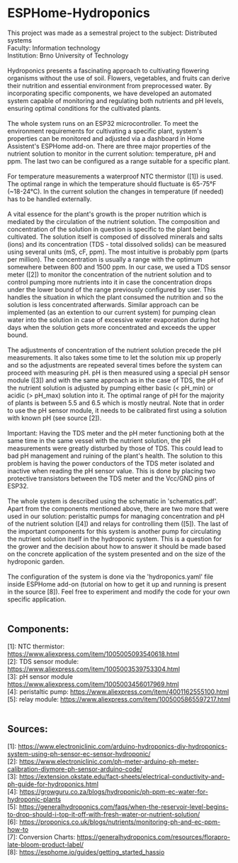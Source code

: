# ESPHome-Hydroponics
This project was made as a semestral project to the subject: Distributed systems<br />
Faculty: Information technology<br />
Institution: Brno University of Technology<br />
<br />
Hydroponics presents a fascinating approach to cultivating flowering organisms without the use of soil. Flowers, vegetables, and fruits can derive their nutrition and essential environment from preprocessed water. By incorporating specific components, we have developed an automated system capable of monitoring and regulating both nutrients and pH levels, ensuring optimal conditions for the cultivated plants.<br />
<br />
The whole system runs on an ESP32 microcontroller. To meet the environment requirements for cultivating a specific plant, system's properties can be monitored and adjusted via a dashboard in Home Assistent's ESPHome add-on. There are three major properties of the nutrient solution to monitor in the current solution: temperature, pH and ppm. The last two can be configured as a range suitable for a specific plant.<br />
<br />
For temperature measurements a waterproof NTC thermistor ([1]) is used. The optimal range in which the temperature should fluctuate is 65-75°F (~18-24°C). In the current solution the changes in temperature (if needed) has to be handled externally.<br />
<br />
A vital essence for the plant's growth is the proper nutrition which is mediated by the circulation of the nutrient solution. The composition and concentration of the solution in question is specific to the plant being cultivated. The solution itself is composed of dissolved minerals and salts (ions) and its concentration (TDS - total dissolved solids) can be measured using several units (mS, cF, ppm). The most intuitive is probably ppm (parts per million). The concentration is usually a range with the optimum somewhere between 800 and 1500 ppm. In our case, we used a TDS sensor meter ([2]) to monitor the concentration of the nutrient solution and to control pumping more nutrients into it in case the concentration drops under the lower bound of the range previously configured by user. This handles the situation in which the plant consumed the nutrition and so the solution is less concentrated afterwards. Similar approach can be implemented (as an extention to our current system) for pumping clean water into the solution in case of excessive water evaporation during hot days when the solution gets more concentrated and exceeds the upper bound.<br />
<br />
The adjustments of concentration of the nutrient solution precede the pH measurements. It also takes some time to let the solution mix up properly and so the adjustments are repeated several times before the system can proceed with measuring pH. pH is then measured using a special pH sensor module ([3]) and with the same approach as in the case of TDS, the pH of the nutrient solution is adjusted by pumping either basic (< pH_min) or acidic (> pH_max) solution into it. The optimal range of pH for the majority of plants is between 5.5 and 6.5 which is mostly neutral. Note that in order to use the pH sensor module, it needs to be calibrated first using a solution with known pH (see source [2]).<br />
<br />
Important: Having the TDS meter and the pH meter functioning both at the same time in the same vessel with the nutrient solution, the pH measurements were greatly disturbed by those of TDS. This could lead to bad pH management and ruining of the plant's health. The solution to this problem is having the power conductors of the TDS meter isolated and inactive when reading the pH sensor value. This is done by placing two protective transistors between the TDS meter and the Vcc/GND pins of ESP32.<br />
<br />
The whole system is described using the schematic in 'schematics.pdf'. Apart from the components mentioned above, there are two more that were used in our solution: peristaltic pumps for managing concentration and pH of the nutrient solution ([4]) and relays for controlling them ([5]). The last of the important components for this system is another pump for circulating the nutrient solution itself in the hydroponic system. This is a question for the grower and the decision about how to answer it should be made based on the concrete application of the system presented and on the size of the hydroponic garden.<br />
<br />
The configuration of the system is done via the 'hydroponics.yaml' file inside ESPHome add-on (tutorial on how to get it up and running is present in the source [8]). Feel free to experiment and modify the code for your own specific application.<br />
<br />
## Components:
[1]: NTC thermistor: https://www.aliexpress.com/item/1005005093540618.html<br />
[2]: TDS sensor module: https://www.aliexpress.com/item/1005003539753304.html<br />
[3]: pH sensor module https://www.aliexpress.com/item/1005003456017969.html<br />
[4]: peristaltic pump: https://www.aliexpress.com/item/4001162555100.html<br />
[5]: relay module: https://www.aliexpress.com/item/1005005865597217.html<br />
<br/>
## Sources:
[1]: https://www.electroniclinic.com/arduino-hydroponics-diy-hydroponics-system-using-ph-sensor-ec-sensor-hydroponic/<br />
[2]: https://www.electroniclinic.com/ph-meter-arduino-ph-meter-calibration-diymore-ph-sensor-arduino-code/<br />
[3]: https://extension.okstate.edu/fact-sheets/electrical-conductivity-and-ph-guide-for-hydroponics.html<br />
[4]: https://growguru.co.za/blogs/hydroponic/ph-ppm-ec-water-for-hydroponic-plants<br />
[5]: https://generalhydroponics.com/faqs/when-the-reservoir-level-begins-to-drop-should-i-top-it-off-with-fresh-water-or-nutrient-solution/<br />
[6]: https://proponics.co.uk/blogs/nutrients/monitoring-ph-and-ec-ppm-how-to<br />
[7]: Conversion Charts: https://generalhydroponics.com/resources/florapro-late-bloom-product-label/<br />
[8]: https://esphome.io/guides/getting_started_hassio<br />
